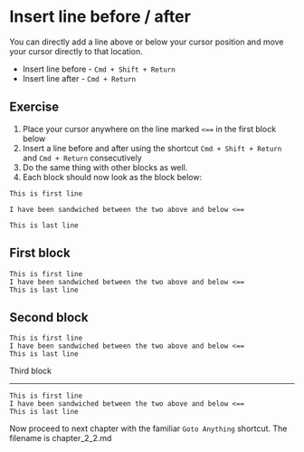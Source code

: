 Insert line before / after
===========================

You can directly add a line above or below your cursor position
and move your cursor directly to that location.

* Insert line before - `Cmd + Shift + Return`
* Insert line after - `Cmd + Return`

Exercise
---------

1. Place your cursor anywhere on the line marked `<==` in the first block below
2. Insert a line before and after using the shortcut `Cmd + Shift + Return` and 
   `Cmd + Return` consecutively
3. Do the same thing with other blocks as well.
3. Each block should now look as the block below:

```
This is first line

I have been sandwiched between the two above and below <==

This is last line
```

First block
------------

```
This is first line
I have been sandwiched between the two above and below <==
This is last line
```

Second block
------------

```
This is first line
I have been sandwiched between the two above and below <==
This is last line
```

Third block

------------
```
This is first line
I have been sandwiched between the two above and below <==
This is last line
```

Now proceed to next chapter with the familiar `Goto Anything` shortcut. The 
filename is chapter_2_2.md